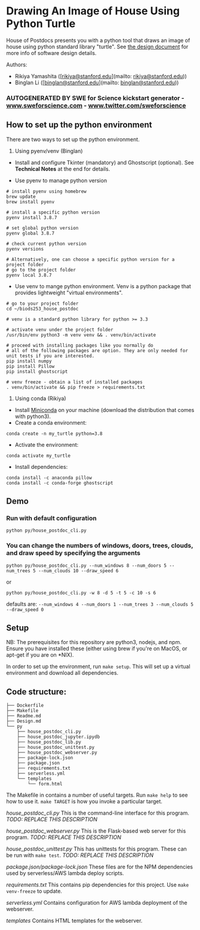 # Drawing An Image of House Using Python Turtle

House of Postdocs presents you with a python tool that draws an image of house using python standard library "turtle". See [the design document](Design.md) for more info of software design details.

Authors: 
- Rikiya Yamashita ([rikiya@stanford.edu](mailto: rikiya@stanford.edu)) 
- Binglan Li ([binglan@stanford.edu](mailto: binglan@stanford.edu))

### AUTOGENERATED BY SWE for Science kickstart generator - www.sweforscience.com - www.twitter.com/sweforscience

## How to set up the python environment

There are two ways to set up the python environment.

1. Using pyenv/venv (Binglan)

- Install and configure Tkinter (mandatory) and Ghostscript (optional). See **Technical Notes** at the end for details. 

- Use pyenv to manage python version
```
# install pyenv using homebrew
brew update
brew install pyenv

# install a specific python version
pyenv install 3.8.7

# set global python version
pyenv global 3.8.7

# check current python version
pyenv versions

# Alternatively, one can choose a specific python version for a project folder
# go to the project folder
pyenv local 3.8.7
```

- Use venv to mange python environment. Venv is a python package that provides lightweight "virtual environments".
```
# go to your project folder
cd ~/biods253_house_postdoc

# venv is a standard python library for python >= 3.3

# activate venv under the project folder
/usr/bin/env python3 -m venv venv && . venv/bin/activate

# proceed with installing packages like you normally do
# all of the following packages are option. They are only needed for unit tests if you are interested.
pip install numpy
pip install Pillow
pip install ghostscript

# venv freeze - obtain a list of installed packages
. venv/bin/activate && pip freeze > requirements.txt
```


1. Using conda (Rikiya)
- Install [Miniconda](https://docs.conda.io/en/latest/miniconda.html#linux-installers) on your machine (download the distribution that comes with python3).  
- Create a conda environment:
```
conda create -n my_turtle python=3.8
```  
- Activate the environment:
```
conda activate my_turtle
```
- Install dependencies:
```
conda install -c anaconda pillow
conda install -c conda-forge ghostscript  
```

## Demo
### Run with default configuration
```
python py/house_postdoc_cli.py
```

### You can change the numbers of windows, doors, trees, clouds, and draw speed by specifying the arguments
```
python py/house_postdoc_cli.py --num_windows 8 --num_doors 5 --num_trees 5 --num_clouds 10 --draw_speed 6
```
or
```
python py/house_postdoc_cli.py -w 8 -d 5 -t 5 -c 10 -s 6
```
defaults are: `--num_windows 4 --num_doors 1 --num_trees 3 --num_clouds 5 --draw_speed 0`

## Setup

NB: The prerequisites for this repository are python3, nodejs, and npm. Ensure you have installed these (either using brew if you're on MacOS, or apt-get if you are on *NIX).

In order to set up the environment, run `make setup`. This will set up a virtual environment and download all dependencies.


## Code structure:
```.
├── Dockerfile
├── Makefile
├── Readme.md
├── Design.md
└── py
    ├── house_postdoc_cli.py
    ├── house_postdoc_jupyter.ipydb
    ├── house_postdoc_lib.py
    ├── house_postdoc_unittest.py
    ├── house_postdoc_webserver.py
    ├── package-lock.json
    ├── package.json
    ├── requirements.txt
    ├── serverless.yml
    └── templates
        └── form.html 
```

The Makefile in contains a number of useful targets. Run `make help` to see how to use it. `make TARGET` is how you invoke a particular target.

*house_postdoc_cli.py* This is the command-line interface for this program. _TODO: REPLACE THIS DESCRIPTION_

*house_postdoc_webserver.py* This is the Flask-based web server for this program. _TODO: REPLACE THIS DESCRIPTION_

*house_postdoc_unittest.py* This has unittests for this program. These can be run with `make test`.  _TODO: REPLACE THIS DESCRIPTION_

*package.json/package-lock.json* These files are for the NPM dependencies used by serverless/AWS lambda deploy scripts.

*requirements.txt* This contains pip dependencies for this project. Use `make venv-freeze` to update.

*serverless.yml* Contains configuration for AWS lambda deployment of the webserver.

*templates* Contains HTML templates for the webserver.

